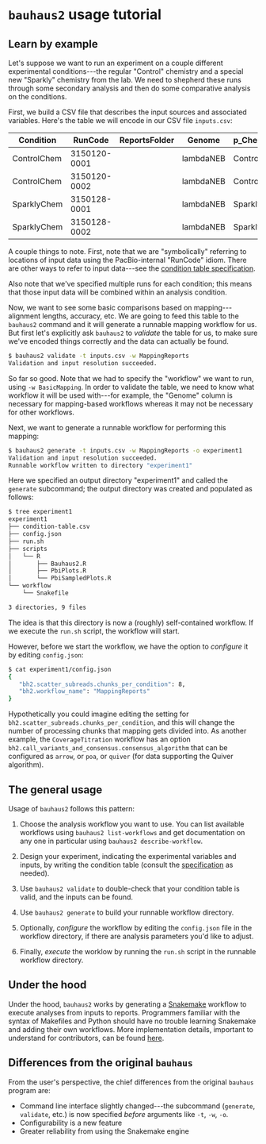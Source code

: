 
# `bauhaus2` usage tutorial

## Learn by example

Let's suppose we want to run an experiment on a couple different experimental
conditions---the regular "Control" chemistry and a special new "Sparkly"
chemistry from the lab.  We need to shepherd these runs through some secondary
analysis and then do some comparative analysis on the conditions.

First, we build a CSV file that describes the input sources and associated
variables. Here's the table we will encode in our CSV file `inputs.csv`:

| Condition   |      RunCode | ReportsFolder | Genome    | p_Chemistry |
|-------------|--------------|---------------|-----------|-------------|
| ControlChem | 3150120-0001 |               | lambdaNEB | Control     |
| ControlChem | 3150120-0002 |               | lambdaNEB | Control     |
| SparklyChem | 3150128-0001 |               | lambdaNEB | Sparkly     |
| SparklyChem | 3150128-0002 |               | lambdaNEB | Sparkly     |


A couple things to note.  First, note that we are "symbolically" referring to
locations of input data using the PacBio-internal "RunCode" idiom.  There are
other ways to refer to input data---see the [condition table
specification][condition-table-spec].

Also note that we've specified multiple runs for each condition; this means that
those input data will be combined within an analysis condition.

Now, we want to see some basic comparisons based on mapping---alignment lengths,
accuracy, etc.  We are going to feed this table to the `bauhaus2` command and it
will generate a runnable mapping workflow for us.  But first let's explicitly
ask `bauhaus2` to *validate* the table for us, to make sure we've encoded things
correctly and the data can actually be found.

  ```sh
  $ bauhaus2 validate -t inputs.csv -w MappingReports
  Validation and input resolution succeeded.
  ```

So far so good.  Note that we had to specify the "workflow" we want to run,
using `-w BasicMapping`.  In order to validate the table, we need to know what
workflow it will be used with---for example, the "Genome" column is necessary
for mapping-based workflows whereas it may not be necessary for other workflows.

Next, we want to generate a runnable workflow for performing this mapping:

  ```sh
  $ bauhaus2 generate -t inputs.csv -w MappingReports -o experiment1
  Validation and input resolution succeeded.
  Runnable workflow written to directory "experiment1"
  ```

Here we specified an output directory "experiment1" and called the
`generate` subcommand; the output directory was created and populated
as follows:

  ```sh
  $ tree experiment1
  experiment1
  ├── condition-table.csv
  ├── config.json
  ├── run.sh
  ├── scripts
  │   └── R
  │       ├── Bauhaus2.R
  │       ├── PbiPlots.R
  │       └── PbiSampledPlots.R
  └── workflow
      └── Snakefile

  3 directories, 9 files
  ```

The idea is that this directory is now a (roughly) self-contained
workflow.  If we execute the `run.sh` script, the workflow will start.

However, before we start the workflow, we have the option to
*configure* it by editing `config.json`:

  ```sh
  $ cat experiment1/config.json
  {
     "bh2.scatter_subreads.chunks_per_condition": 8,
     "bh2.workflow_name": "MappingReports"
  }
  ```

Hypothetically you could imagine editing the setting for
`bh2.scatter_subreads.chunks_per_condition`, and this will change the number of
processing chunks that mapping gets divided into.  As another example, the
`CoverageTitration` workflow has an option
`bh2.call_variants_and_consensus.consensus_algorithm` that can be configured as
`arrow`, or `poa`, or `quiver` (for data supporting the Quiver algorithm).

## The general usage 

Usage of `bauhaus2` follows this pattern:
  
  1. Choose the analysis workflow you want to use.  You can list available
     workflows using `bauhaus2 list-workflows` and get documentation on any one
     in particular using `bauhaus2 describe-workflow`.

  2. Design your experiment, indicating the experimental variables and inputs,
     by writing the condition table (consult the
     [specification][condition-table-spec] as needed).

  3. Use `bauhaus2 validate` to double-check that your condition table is valid,
     and the inputs can be found.

  4. Use `bauhaus2 generate` to build your runnable workflow directory.

  5. Optionally, *configure* the workflow by editing the `config.json` file in
     the workflow directory, if there are analysis parameters you'd like to
     adjust.

  6. Finally, *execute* the worklow by running the `run.sh` script in the
     runnable workflow directory.


## Under the hood

Under the hood, `bauhaus2` works by generating a [Snakemake][snakemake] workflow
to execute analyses from inputs to reports.  Programmers familiar with the
syntax of Makefiles and Python should have no trouble learning Snakemake and
adding their own workflows.  More implementation details, important to
understand for contributors, can be found [here][contribution-tutorial].


## Differences from the original `bauhaus`

From the user's perspective, the chief differences from the original
`bauhaus` program are:

  - Command line interface slightly changed---the subcommand (`generate`,
    `validate`, etc.) is now specified *before* arguments like `-t`, `-w`, `-o`.
  - Configurability is a new feature
  - Greater reliability from using the Snakemake engine


[condition-table-spec]: ./ConditionTableSpec.md
[snakemake]:  https://snakemake.readthedocs.io/en/stable/
[contribution-tutorial]: ./WorkflowAuthorTutorial.md
